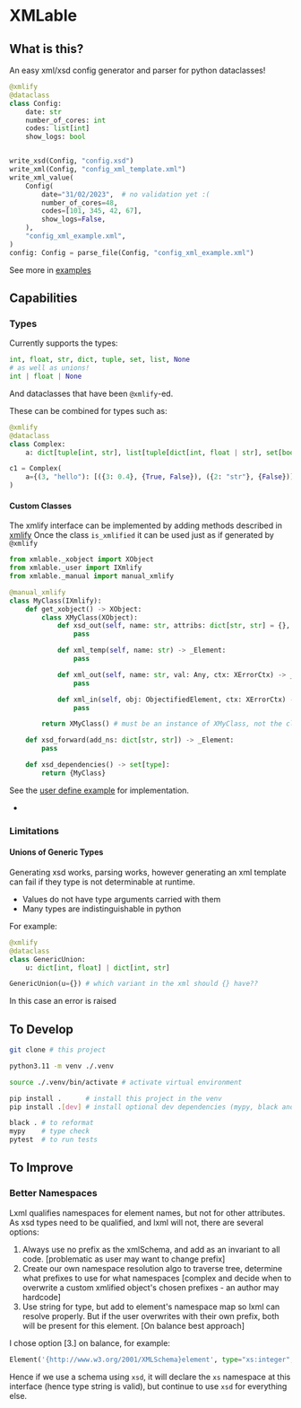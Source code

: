 # XMLable

## What is this?

An easy xml/xsd config generator and parser for python dataclasses!

```python
@xmlify
@dataclass
class Config:
    date: str
    number_of_cores: int
    codes: list[int]
    show_logs: bool


write_xsd(Config, "config.xsd")
write_xml(Config, "config_xml_template.xml")
write_xml_value(
    Config(
        date="31/02/2023",  # no validation yet :(
        number_of_cores=48,
        codes=[101, 345, 42, 67],
        show_logs=False,
    ),
    "config_xml_example.xml",
)
config: Config = parse_file(Config, "config_xml_example.xml")
```

See more in [examples](examples/)

## Capabilities

### Types

Currently supports the types:

```python
int, float, str, dict, tuple, set, list, None
# as well as unions!
int | float | None
```

And dataclasses that have been `@xmlify`-ed.

These can be combined for types such as:

```python
@xmlify
@dataclass
class Complex:
    a: dict[tuple[int, str], list[tuple[dict[int, float | str], set[bool]]]]

c1 = Complex(
    a={(3, "hello"): [({3: 0.4}, {True, False}), ({2: "str"}, {False})]}
)
```

#### Custom Classes

The xmlify interface can be implemented by adding methods described in [xmlify](src/xmlable/_xmlify.py)
Once the class `is_xmlified` it can be used just as if generated by `@xmlify`

```python
from xmlable._xobject import XObject
from xmlable._user import IXmlify
from xmlable._manual import manual_xmlify

@manual_xmlify
class MyClass(IXmlify):
    def get_xobject() -> XObject:
        class XMyClass(XObject):
            def xsd_out(self, name: str, attribs: dict[str, str] = {}, add_ns: dict[str, str] = {}) -> _Element:
                pass

            def xml_temp(self, name: str) -> _Element:
                pass

            def xml_out(self, name: str, val: Any, ctx: XErrorCtx) -> _Element:
                pass

            def xml_in(self, obj: ObjectifiedElement, ctx: XErrorCtx) -> Any:
                pass

        return XMyClass() # must be an instance of XMyClass, not the class

    def xsd_forward(add_ns: dict[str, str]) -> _Element:
        pass

    def xsd_dependencies() -> set[type]:
        return {MyClass}
```

See the [user define example](examples/userdefined) for implementation.

-

### Limitations

#### Unions of Generic Types

Generating xsd works, parsing works, however generating an xml template can fail
if they type is not determinable at runtime.

- Values do not have type arguments carried with them
- Many types are indistinguishable in python

For example:

```python
@xmlify
@dataclass
class GenericUnion:
    u: dict[int, float] | dict[int, str]

GenericUnion(u={}) # which variant in the xml should {} have??
```

In this case an error is raised

## To Develop

```bash
git clone # this project

python3.11 -m venv ./.venv

source ./.venv/bin/activate # activate virtual environment

pip install .      # install this project in the venv
pip install .[dev] # install optional dev dependencies (mypy, black and pytest)

black . # to reformat
mypy    # type check
pytest  # to run tests
```

## To Improve

### Better Namespaces

Lxml qualifies namespaces for element names, but not for other attributes.
As xsd types need to be qualified, and lxml will not, there are several options:

1. Always use no prefix as the xmlSchema, and add as an invariant to all code. [problematic as user may want to change prefix]
2. Create our own namespace resolution algo to traverse tree, determine what prefixes to use for what namespaces [complex and decide when to overwrite a custom xmlified object's chosen prefixes - an author may hardcode]
3. Use string for type, but add to element's namespace map so lxml can resolve properly. But if the user overwrites with their own prefix, both will be present for this element. [On balance best approach]

I chose option [3.] on balance, for example:

```python
Element('{http://www.w3.org/2001/XMLSchema}element', type="xs:integer", nsmap={'xs' : 'http://www.w3.org/2001/XMLSchema'})
```

Hence if we use a schema using `xsd`, it will declare the `xs` namespace at this interface (hence type string is valid), but continue to use `xsd` for everything else.
